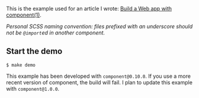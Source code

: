 This is the example used for an article I wrote: [Build a Web app with component(1)](http://blog.kewah.com/2014/build-a-web-app-with-component/).

*Personal SCSS naming convention: files prefixed with an underscore should not be `@import`ed in another component.*

## Start the demo

```
$ make demo
```

This example has been developed with `component@0.10.0`. If you use a more recent version of component, the build will fail. I plan to update this example with `component@1.0.0`.
